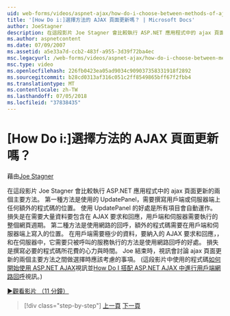 ```yaml
---
uid: web-forms/videos/aspnet-ajax/how-do-i-choose-between-methods-of-ajax-page-updates
title: '[How Do i:]選擇方法的 AJAX 頁面更新嗎？ | Microsoft Docs'
author: JoeStagner
description: 在這段影片 Joe Stagner 會比較執行 ASP.NET 應用程式中的 ajax 頁面更新的兩個主要方法。 第一種方法是使用 Upd...
ms.author: aspnetcontent
ms.date: 07/09/2007
ms.assetid: a5e33a7d-ccb2-483f-a955-3d39f72ba4ec
msc.legacyurl: /web-forms/videos/aspnet-ajax/how-do-i-choose-between-methods-of-ajax-page-updates
msc.type: video
ms.openlocfilehash: 226fb0423ea05ad9034c909037358331918f2892
ms.sourcegitcommit: b28cd0313af316c051c2ff8549865bff67f2fbb4
ms.translationtype: MT
ms.contentlocale: zh-TW
ms.lasthandoff: 07/05/2018
ms.locfileid: "37838435"
---
```

<a name="how-do-i-choose-between-methods-of-ajax-page-updates"></a>[How Do i:]選擇方法的 AJAX 頁面更新嗎？
====================
藉由[Joe Stagner](https://github.com/JoeStagner)

在這段影片 Joe Stagner 會比較執行 ASP.NET 應用程式中的 ajax 頁面更新的兩個主要方法。 第一種方法是使用的 UpdatePanel，需要撰寫用戶端或伺服器端上任何額外的程式碼的位置。 使用 UpdatePanel 的好處是所有項目會自動運作。 損失是在需要大量資料要包含在 AJAX 要求和回應，用戶端和伺服器需要執行的整個網頁週期。 第二種方法是使用網路的回呼，額外的程式碼需要在用戶端和伺服器端上寫入的位置。 在用戶端需要極少的資料，要納入的 AJAX 要求和回應，，和在伺服器中，它需要只被呼叫的服務執行的方法是使用網路回呼的好處。 損失是撰寫必要的程式碼所花費的心力與時間。 Joe 結束時，視訊會討論 ajax 頁面更新的兩個主要方法之間做選擇時應該考慮的事項。 (這段影片中使用的程式碼[如何開始使用 ASP.NET AJAX](how-do-i-get-started-with-aspnet-ajax.md)視訊並[How Do I 搭配 ASP.NET AJAX 中進行用戶端網路回呼](how-do-i-make-client-side-network-callbacks-with-aspnet-ajax.md)視訊。)

[&#9654;觀看影片 （11 分鐘）](https://channel9.msdn.com/Blogs/ASP-NET-Site-Videos/how-do-i-choose-between-methods-of-ajax-page-updates)

> [!div class="step-by-step"]
> [上一頁](how-do-i-update-multiple-regions-of-a-page-with-aspnet-ajax.md)
> [下一頁](how-do-i-use-other-javascript-user-interface-libraries-with-aspnet-ajax.md)

